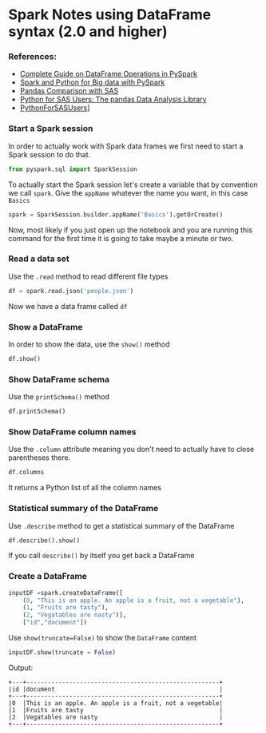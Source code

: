 # Spark Notes using DataFrame syntax (2.0 and higher)

### References:
- [ Complete Guide on DataFrame Operations in PySpark](https://www.analyticsvidhya.com/blog/2016/10/spark-dataframe-and-operations/)
- [Spark and Python for Big data with PySpark](https://www.udemy.com/spark-and-python-for-big-data-with-pyspark/)
- [ Pandas Comparison with SAS](http://pandas-docs.github.io/pandas-docs-travis/comparison_with_sas.html)
 - [Python for SAS Users: The pandas Data Analysis Library](https://blog.dominodatalab.com/pandas-for-sas-users-part-1/)
  - [PythonForSASUsers](http://nbviewer.jupyter.org/github/RandyBetancourt/PythonForSASUsers/tree/master)]
### Start a Spark session
In order to actually work with Spark data frames we first need to start a Spark session to do that.
```python
from pyspark.sql import SparkSession
```
To actually start the Spark session let's create a variable that by convention we call `spark`. Give the `appName` whatever the name you want, in this case  `Basics`
```python
spark = SparkSession.builder.appName('Basics').getOrCreate()
```
Now, most likely if you just open up the notebook and you are running this command for the first time it is going to take maybe a minute or two.
### Read a data set
Use the `.read` method to read different file types
```python
df = spark.read.json('people.json')
```
Now we have a data frame called `df`
### Show a DataFrame
In order to show the data, use the `show()` method
```python
df.show()
```
###  Show DataFrame schema
Use the `printSchema()` method
```python
df.printSchema()
```
### Show DataFrame column names
Use the `.column`  attribute meaning you don't need to actually have to close parentheses there.
```python
df.columns
```
It returns a Python list of all the column names
### Statistical summary of the DataFrame
Use `.describe` method to get a statistical summary of the DataFrame
```python
df.describe().show()
```
If you call `describe()` by itself you get back a DataFrame
### Create a DataFrame

```python
inputDF =spark.createDataFrame([
    (0, "This is an apple. An apple is a fruit, not a vegetable"),
    (1, "Fruits are tasty"),
    (2, "Vegatables are nasty")],
    ["id","document"])
```
Use `show(truncate=False)` to show the `DataFrame` content
```python
inputDF.show(truncate = False)
```
Output:
```
+---+------------------------------------------------------+
|id |document                                              |
+---+------------------------------------------------------+
|0  |This is an apple. An apple is a fruit, not a vegetable|
|1  |Fruits are tasty                                      |
|2  |Vegatables are nasty                                  |
+---+------------------------------------------------------+
```
<!--stackedit_data:
eyJoaXN0b3J5IjpbMzU3MjE1MDg2LDQxNjY0MjA4NSw3NDExMT
IxODgsLTEyODEwNzYwMTEsLTc0MjM1OTAzNiwxMjc5NzMyNTU2
LDIxMTA5OTM3NDAsNDQxMjQ2MTQ3LDE5NzU0NjA0MjIsNDYxND
g5Njg0XX0=
-->